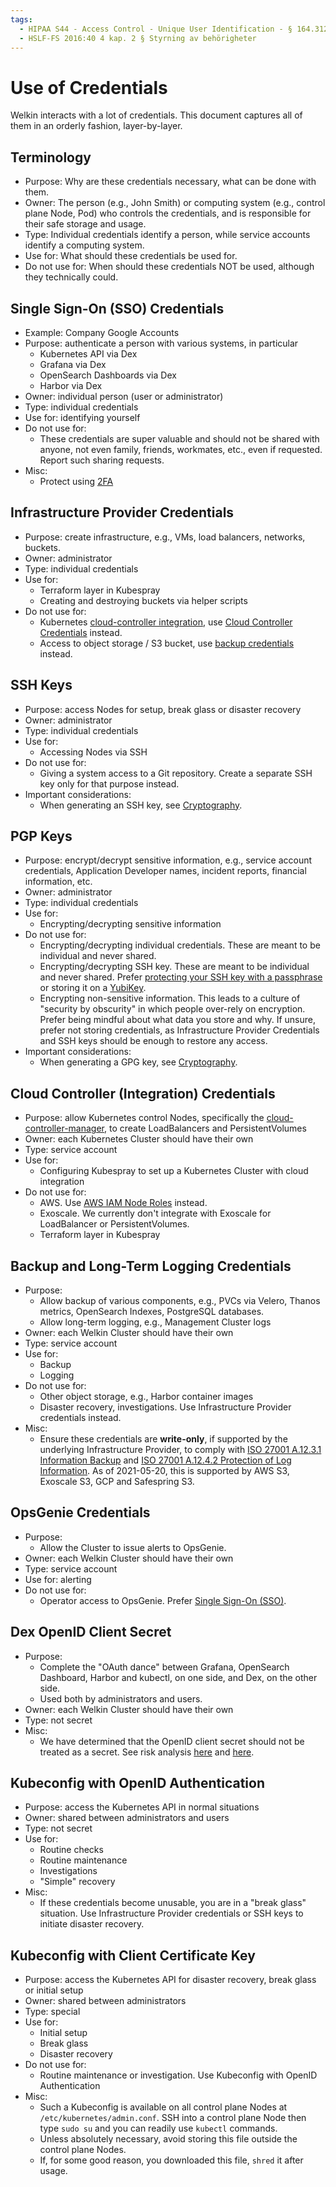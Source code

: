 ```yaml
---
tags:
  - HIPAA S44 - Access Control - Unique User Identification - § 164.312(a)(2)(i)
  - HSLF-FS 2016:40 4 kap. 2 § Styrning av behörigheter
---
```


# Use of Credentials

Welkin interacts with a lot of credentials. This document captures all of them in an orderly fashion, layer-by-layer.

## Terminology

- Purpose: Why are these credentials necessary, what can be done with them.
- Owner: The person (e.g., John Smith) or computing system (e.g., control plane Node, Pod) who controls the credentials, and is responsible for their safe storage and usage.
- Type: Individual credentials identify a person, while service accounts identify a computing system.
- Use for: What should these credentials be used for.
- Do not use for: When should these credentials NOT be used, although they technically could.

## Single Sign-On (SSO) Credentials

- Example: Company Google Accounts
- Purpose: authenticate a person with various systems, in particular
    - Kubernetes API via Dex
    - Grafana via Dex
    - OpenSearch Dashboards via Dex
    - Harbor via Dex
- Owner: individual person (user or administrator)
- Type: individual credentials
- Use for: identifying yourself
- Do not use for:
    - These credentials are super valuable and should not be shared with anyone, not even family, friends, workmates, etc., even if requested. Report such sharing requests.
- Misc:
    - Protect using [2FA](https://en.wikipedia.org/wiki/Multi-factor_authentication)

## Infrastructure Provider Credentials

- Purpose: create infrastructure, e.g., VMs, load balancers, networks, buckets.
- Owner: administrator
- Type: individual credentials
- Use for:
    - Terraform layer in Kubespray
    - Creating and destroying buckets via helper scripts
- Do not use for:
    - Kubernetes [cloud-controller integration](https://github.com/kubernetes-sigs/kubespray/blob/master/inventory/sample/group_vars/all/openstack.yml#L38), use [Cloud Controller Credentials](#cloud-controller-integration-credentials) instead.
    - Access to object storage / S3 bucket, use [backup credentials](#backup-and-long-term-logging-credentials) instead.

## SSH Keys

- Purpose: access Nodes for setup, break glass or disaster recovery
- Owner: administrator
- Type: individual credentials
- Use for:
    - Accessing Nodes via SSH
- Do not use for:
    - Giving a system access to a Git repository. Create a separate SSH key only for that purpose instead.
- Important considerations:
    - When generating an SSH key, see [Cryptography](cryptography.md).

## PGP Keys

- Purpose: encrypt/decrypt sensitive information, e.g., service account credentials, Application Developer names, incident reports, financial information, etc.
- Owner: administrator
- Type: individual credentials
- Use for:
    - Encrypting/decrypting sensitive information
- Do not use for:
    - Encrypting/decrypting individual credentials. These are meant to be individual and never shared.
    - Encrypting/decrypting SSH key. These are meant to be individual and never shared. Prefer [protecting your SSH key with a passphrase](https://martin.kleppmann.com/2013/05/24/improving-security-of-ssh-private-keys.html) or storing it on a [YubiKey](https://en.wikipedia.org/wiki/YubiKey).
    - Encrypting non-sensitive information. This leads to a culture of "security by obscurity" in which people over-rely on encryption. Prefer being mindful about what data you store and why. If unsure, prefer not storing credentials, as Infrastructure Provider Credentials and SSH keys should be enough to restore any access.
- Important considerations:
    - When generating a GPG key, see [Cryptography](cryptography.md).

## Cloud Controller (Integration) Credentials

- Purpose: allow Kubernetes control Nodes, specifically the [cloud-controller-manager](https://kubernetes.io/docs/concepts/architecture/cloud-controller/), to create LoadBalancers and PersistentVolumes
- Owner: each Kubernetes Cluster should have their own
- Type: service account
- Use for:
    - Configuring Kubespray to set up a Kubernetes Cluster with cloud integration
- Do not use for:
    - AWS. Use [AWS IAM Node Roles](https://github.com/kubernetes-sigs/kubespray/blob/master/contrib/terraform/aws/modules/iam/main.tf) instead.
    - Exoscale. We currently don't integrate with Exoscale for LoadBalancer or PersistentVolumes.
    - Terraform layer in Kubespray

## Backup and Long-Term Logging Credentials

- Purpose:
    - Allow backup of various components, e.g., PVCs via Velero, Thanos metrics, OpenSearch Indexes, PostgreSQL databases.
    - Allow long-term logging, e.g., Management Cluster logs
- Owner: each Welkin Cluster should have their own
- Type: service account
- Use for:
    - Backup
    - Logging
- Do not use for:
    - Other object storage, e.g., Harbor container images
    - Disaster recovery, investigations. Use Infrastructure Provider credentials instead.
- Misc:
    - Ensure these credentials are **write-only**, if supported by the underlying Infrastructure Provider, to comply with [ISO 27001 A.12.3.1 Information Backup](https://www.isms.online/iso-27001/annex-a-12-operations-security/) and [ISO 27001 A.12.4.2 Protection of Log Information](https://www.isms.online/iso-27001/annex-a-12-operations-security/). As of 2021-05-20, this is supported by AWS S3, Exoscale S3, GCP and Safespring S3.

## OpsGenie Credentials

- Purpose:
    - Allow the Cluster to issue alerts to OpsGenie.
- Owner: each Welkin Cluster should have their own
- Type: service account
- Use for: alerting
- Do not use for:
    - Operator access to OpsGenie. Prefer [Single Sign-On (SSO)](https://support.atlassian.com/opsgenie/docs/configure-google-sso/).

## Dex OpenID Client Secret

- Purpose:
    - Complete the "OAuth dance" between Grafana, OpenSearch Dashboard, Harbor and kubectl, on one side, and Dex, on the other side.
    - Used both by administrators and users.
- Owner: each Welkin Cluster should have their own
- Type: not secret
- Misc:
    - We have determined that the OpenID client secret should not be treated as a secret. See risk analysis [here](https://github.com/dexidp/dex/issues/469) and [here](https://security.stackexchange.com/questions/225809/what-is-the-worst-i-can-do-if-i-know-openid-connect-client-secret).

## Kubeconfig with OpenID Authentication

- Purpose: access the Kubernetes API in normal situations
- Owner: shared between administrators and users
- Type: not secret
- Use for:
    - Routine checks
    - Routine maintenance
    - Investigations
    - "Simple" recovery
- Misc:
    - If these credentials become unusable, you are in a "break glass" situation. Use Infrastructure Provider credentials or SSH keys to initiate disaster recovery.

## Kubeconfig with Client Certificate Key

- Purpose: access the Kubernetes API for disaster recovery, break glass or initial setup
- Owner: shared between administrators
- Type: special
- Use for:
    - Initial setup
    - Break glass
    - Disaster recovery
- Do not use for:
    - Routine maintenance or investigation. Use Kubeconfig with OpenID Authentication
- Misc:
    - Such a Kubeconfig is available on all control plane Nodes at `/etc/kubernetes/admin.conf`. SSH into a control plane Node then type `sudo su` and you can readily use `kubectl` commands.
    - Unless absolutely necessary, avoid storing this file outside the control plane Nodes.
    - If, for some good reason, you downloaded this file, `shred` it after usage.
